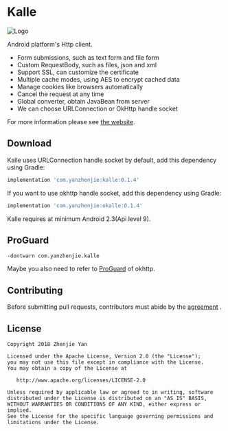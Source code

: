 # Kalle

![Logo](./images/logo.svg)

Android platform's Http client.  
* Form submissions, such as text form and file form
* Custom RequestBody, such as files, json and xml
* Support SSL, can customize the certificate
* Multiple cache modes, using AES to encrypt cached data
* Manage cookies like browsers automatically
* Cancel the request at any time
* Global converter, obtain JavaBean from server
* We can choose URLConnection or OkHttp handle socket

For more information please see [the website](http://yanzhenjie.github.io/Kalle).

## Download
Kalle uses URLConnection handle socket by default, add this dependency using Gradle:  
```groovy
implementation 'com.yanzhenjie:kalle:0.1.4'
```

If you want to use okhttp handle socket, add this dependency using Gradle:  
```groovy
implementation 'com.yanzhenjie:okalle:0.1.4'
```

Kalle requires at minimum Android 2.3(Api level 9).

## ProGuard
```text
-dontwarn com.yanzhenjie.kalle
```
Maybe you also need to refer to [ProGuard](https://github.com/square/okhttp#proguard) of okhttp.

## Contributing
Before submitting pull requests, contributors must abide by the [agreement](CONTRIBUTING.md) .

## License
```text
Copyright 2018 Zhenjie Yan

Licensed under the Apache License, Version 2.0 (the "License");
you may not use this file except in compliance with the License.
You may obtain a copy of the License at

   http://www.apache.org/licenses/LICENSE-2.0

Unless required by applicable law or agreed to in writing, software
distributed under the License is distributed on an "AS IS" BASIS,
WITHOUT WARRANTIES OR CONDITIONS OF ANY KIND, either express or implied.
See the License for the specific language governing permissions and
limitations under the License.
```